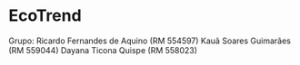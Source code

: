 # EcoTrend
Grupo: Ricardo Fernandes de Aquino (RM 554597)
       Kauã Soares Guimarães (RM 559044)
       Dayana Ticona Quispe (RM 558023)

